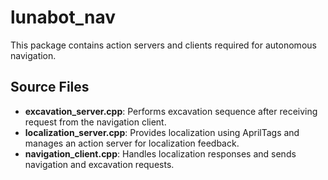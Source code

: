 # lunabot_nav

This package contains action servers and clients required for autonomous navigation.

## Source Files
- **excavation_server.cpp**: Performs excavation sequence after receiving request from the navigation client.
- **localization_server.cpp**: Provides localization using AprilTags and manages an action server for localization feedback.
- **navigation_client.cpp**: Handles localization responses and sends navigation and excavation requests.
